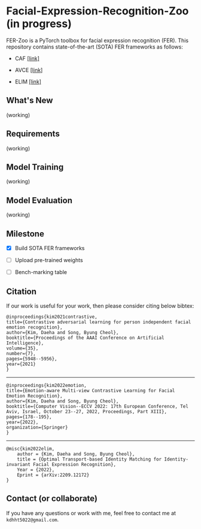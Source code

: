 # Facial-Expression-Recognition-Zoo (in progress)

FER-Zoo is a PyTorch toolbox for facial expression recognition (FER). This repository contains state-of-the-art (SOTA) FER frameworks as follows:

 - CAF [[link]](https://ojs.aaai.org/index.php/AAAI/article/download/16743/16550)
 
 - AVCE [[link]](https://www.ecva.net/papers/eccv_2022/papers_ECCV/papers/136730181.pdf)

 - ELIM [[link]](https://arxiv.org/pdf/2209.12172)


What's New
---
(working)


Requirements
---
(working)


Model Training
---
(working)


Model Evaluation
---
(working)



Milestone
---
  - [x] Build SOTA FER frameworks
  - [ ] Upload pre-trained weights
  - [ ] Bench-marking table


Citation
---

If our work is useful for your work, then please consider citing below bibtex:

  	@inproceedings{kim2021contrastive,
    title={Contrastive adversarial learning for person independent facial emotion recognition},
    author={Kim, Daeha and Song, Byung Cheol},
    booktitle={Proceedings of the AAAI Conference on Artificial Intelligence},
    volume={35},
    number={7},
    pages={5948--5956},
    year={2021}
  	}

---


  	@inproceedings{kim2022emotion,
    title={Emotion-aware Multi-view Contrastive Learning for Facial Emotion Recognition},
    author={Kim, Daeha and Song, Byung Cheol},
    booktitle={Computer Vision--ECCV 2022: 17th European Conference, Tel Aviv, Israel, October 23--27, 2022, Proceedings, Part XIII},
    pages={178--195},
    year={2022},
    organization={Springer}
  	}

---

	@misc{kim2022elim,
        author = {Kim, Daeha and Song, Byung Cheol},
        title = {Optimal Transport-based Identity Matching for Identity-invariant Facial Expression Recognition},
        Year = {2022},
        Eprint = {arXiv:2209.12172}
    }

Contact (or collaborate)
---

If you have any questions or work with me, feel free to contact me at `kdhht5022@gmail.com`.
